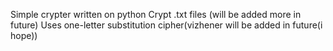 Simple crypter written on python
Crypt .txt files (will be added more in future)
Uses one-letter substitution cipher(vizhener will be added in future(i hope))
